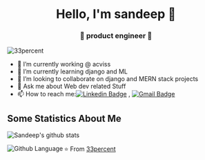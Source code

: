 
<h1 align="center"> Hello, I'm sandeep 👋 </h1>
<h3 align="center">🚀 product engineer 🚀</h3>

<p align="left"> <img src="https://komarev.com/ghpvc/?username=33percent" alt="33percent" /> </p>

- 🔭 I’m currently working @ acviss
- 🌱 I’m currently learning django and ML
- 👯 I’m looking to collaborate on django and MERN stack projects
- 💬 Ask me about Web dev related Stuff
- 📫 How to reach me:[![Linkedin Badge](https://img.shields.io/badge/-LinkedIn-blue?style=flat-square&logo=Linkedin&logoColor=white&link=)](https://www.linkedin.com/in/sandeep-kumar-40b305a1/) 
, [![Gmail Badge](https://img.shields.io/badge/-Gmail-c14438?style=flat-square&logo=Gmail&logoColor=white&link=mailto:shuklaraghav321.com)](mailto:sandeep0814@gmail.com)



## Some Statistics About Me
![Sandeep's github stats](https://github-readme-stats.vercel.app/api?username=33percent&show_icons=true&title_color=ffffff&icon_color=bb2acf&text_color=daf7dc&bg_color=151515)<br>

<img align="left" alt="Github Language" src="https://github-readme-stats.33percent.vercel.app/api/top-langs/?username=33percent&layout=compact&theme=chartreuse-dark" />


⭐️ From [33percent](https://github.com/33percent)
